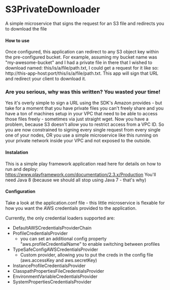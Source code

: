 S3PrivateDownloader
===================

A simple microservice that signs the request for an S3 file and redirects you to download the file

#### How to use
Once configured, this application can redirect to any S3 object key within the pre-configured bucket.
For example, assuming my bucket name was "my-awesome-bucket" and I had a private file in there that I wished to download named: this/is/a/file/path.txt, I could
get a request for it like so: http://this-app-host:port/this/is/a/file/path.txt. This app will sign that URL and redirect your client to download it.

### Are you serious, why was this written? You wasted your time!
Yes it's overly simple to sign a URL using the SDK's Amazon provides - but take for a moment that you have private files you can't freely share and you have a ton of machines
setup in your VPC that need to be able to access those files freely - sometimes via just straight wget. Now you have a problem, because S3 doesn't allow you to 
restrict access from a VPC ID. So you are now constrained to signing every single request from every single one of your nodes, OR you use a 
simple microservice like this running on your private network inside your VPC and not exposed to the outside.


#### Instalation
This is a simple play framework application read here for details on how to run and deploy: https://www.playframework.com/documentation/2.3.x/Production
You'll need Java 8 (because we should all stop using Java 7 - that's why)

#### Configuration
Take a look at the application.conf file - this little microservice is flexable for how you want the AWS credentials provided to the application. 

Currently, the only credential loaders supported are:
* DefaultAWSCredentialsProviderChain
* ProfileCredentialsProvider 
  * you can set an additional config property "aws.profileCredentialName" to enable switching between profiles
* TypeSafeConfigAWSCredentialsProvider
  * Custom provider, allowing you to put the creds in the config file (aws.accessKey and aws.secretKey)
* InstanceProfileCredentialsProvider
* ClasspathPropertiesFileCredentialsProvider
* EnvironmentVariableCredentialsProvider
* SystemPropertiesCredentialsProvider


